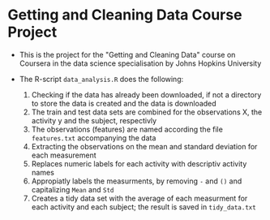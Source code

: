 # Getting and Cleaning Data Course Project 

* This is the project for the "Getting and Cleaning Data" course on Coursera in the data science specialisation by Johns Hopkins University
* The R-script `data_analysis.R` does the following:

  1. Checking if the data has already been downloaded, if not a directory to store the data is created and       the data is downloaded 
  2. The train and test data sets are combined for the observations X, the activity y and the subject,           respectivly
  3. The observations (features) are named according the file `features.txt` accompanying the data
  4. Extracting the observations on the mean and standard deviation for each measurement
  5. Replaces numeric labels for each activity with descriptiv activity names 
  6. Appropiatly labels the measurments, by removing `-` and `()` and capitalizing `Mean` and `Std`
  7. Creates a tidy data set with the average of each measurment for each activity and each subject; the         result is saved in `tidy_data.txt`



